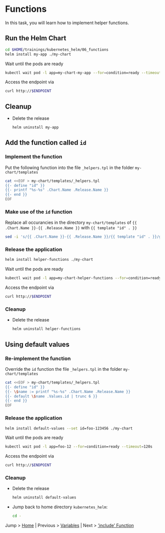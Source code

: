 # Functions

In this task, you will learn how to implement helper functions.

## Run the Helm Chart

```bash
cd $HOME/trainings/kubernetes_helm/06_functions
helm install my-app ./my-chart
```

Wait until the pods are ready

```bash
kubectl wait pod -l app=my-chart-my-app --for=condition=ready --timeout=120s
```

Access the endpoint via 
```bash
curl http://$ENDPOINT
```

## Cleanup
* Delete the release
  ```bash
  helm uninstall my-app
  ```

## Add the function called `id`

### Implement the function

Put the following function into the file `_helpers.tpl` in the folder `my-chart/templates`

```bash
cat <<EOF > my-chart/templates/_helpers.tpl
{{- define "id" }}
{{- printf "%s-%s" .Chart.Name .Release.Name }}
{{- end }}
EOF
```

### Make use of the `id` function

Replace all occurancies in the directory `my-chart/templates` of `{{ .Chart.Name }}-{{ .Release.Name }}` with `{{ template "id" . }}`

```bash
sed -i 's/{{ .Chart.Name }}-{{ .Release.Name }}/{{ template "id" . }}/g' ./my-chart/templates/*
```

### Release the application

```bash
helm install helper-functions ./my-chart 
```

Wait until the pods are ready

```bash
kubectl wait pod -l app=my-chart-helper-functions --for=condition=ready --timeout=120s
```

Access the endpoint via 
```bash
curl http://$ENDPOINT
```

### Cleanup
* Delete the release
  ```bash
  helm uninstall helper-functions
  ```

## Using default values

### Re-implement the function

Override the `id` function the file `_helpers.tpl` in the folder `my-chart/templates`

```bash
cat <<EOF > my-chart/templates/_helpers.tpl
{{- define "id" }}
{{- \$name := printf "%s-%s" .Chart.Name .Release.Name }}
{{- default \$name .Values.id | trunc 6 }}
{{- end }}
EOF
```

### Release the application

```bash
helm install default-values --set id=foo-123456 ./my-chart 
```

Wait until the pods are ready

```bash
kubectl wait pod -l app=foo-12 --for=condition=ready --timeout=120s
```

Access the endpoint via 
```bash
curl http://$ENDPOINT
```

### Cleanup
* Delete the release
  ```bash
  helm uninstall default-values
  ```
* Jump back to home directory `kubernetes_helm`:
  ```bash
  cd -
  ```

Jump > [Home](../README.md) | Previous > [Variables](../05_variables/README.md) | Next > ['include' Function](../07_includes/README.md)
